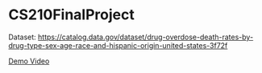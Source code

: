 # CS210FinalProject
Dataset: https://catalog.data.gov/dataset/drug-overdose-death-rates-by-drug-type-sex-age-race-and-hispanic-origin-united-states-3f72f

[Demo Video](https://drive.google.com/file/d/16r738uBpo3vO8PuWa1j7cuDiZ2_SCgRZ/view?usp=sharing)
